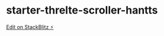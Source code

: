 # starter-threlte-scroller-hantts

[Edit on StackBlitz ⚡️](https://stackblitz.com/edit/starter-threlte-scroller-rxvdjz)